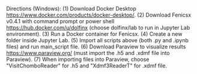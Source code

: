 Directions (Windows):
(1) Download Docker Desktop https://www.docker.com/products/docker-desktop/.
(2) Download Fenicsx v0.4.1 with command prompt or power shell https://hub.docker.com/u/dolfinx (choose dolfinx/lab to run in Jupyter Lab environment).
(3) Run a Docker container for Fenicsx.
(4) Create a new folder inside Jupyter Lab.
(5) Import all scripts above (both .py and .ipynb files) and run main_script file.
(6) Download Paraview to visualize results https://www.paraview.org/ (must import the .h5 and .xdmf file into Paraview).
(7) When importing files into Paraview, choose "VisitChomboReader" for .h5 and "Xdmf3ReaderT" for .xdmf file.

